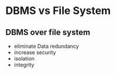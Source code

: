 # DBMS vs File System

DBMS over file system
-
- eliminate Data redundancy
- increase security
- isolation
- integrity